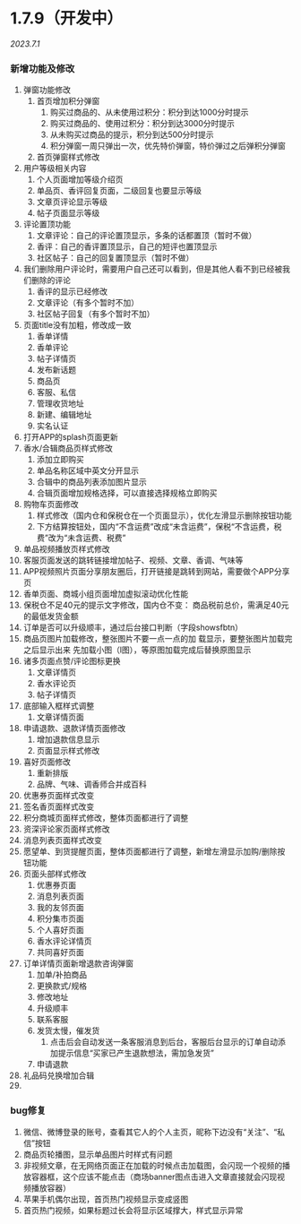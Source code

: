 # 1.7.9（开发中）

*2023.7.1*

### 新增功能及修改

1.  弹窗功能修改
    1.  首页增加积分弹窗
        1.  购买过商品的、从未使用过积分：积分到达1000分时提示
        2.  购买过商品的、使用过积分：积分到达3000分时提示
        3.  从未购买过商品的提示，积分到达500分时提示
        4.  积分弹窗一周只弹出一次，优先特价弹窗，特价弹过之后弹积分弹窗
    2.  首页弹窗样式修改
2.  用户等级相关内容
    1.  个人页面增加等级介绍页
    2.  单品页、香评回复页面，二级回复也要显示等级
    3.  文章页评论显示等级
    4.  帖子页面显示等级
3.  评论置顶功能
    1.  文章评论：自己的评论置顶显示，多条的话都置顶（暂时不做）
    2.  香评：自己的香评置顶显示，自己的短评也置顶显示
    3.  社区帖子：自己的回复置顶显示（暂时不做）
4.  我们删除用户评论时，需要用户自己还可以看到，但是其他人看不到已经被我们删除的评论
    1.  香评的显示已经修改
    2.  文章评论（有多个暂时不加）
    3.  社区帖子回复（有多个暂时不加）
5.  页面title没有加粗，修改成一致
    1.  香单详情
    2.  香单评论
    3.  帖子详情页
    4.  发布新话题
    5.  商品页
    6.  客服、私信
    7.  管理收货地址
    8.  新建、编辑地址
    9.  实名认证
6.  打开APP的splash页面更新
7.  香水/合辑商品页样式修改
    1.  添加立即购买
    2.  单品名称区域中英文分开显示
    3.  合辑中的商品列表添加图片显示
    4.  合辑页面增加规格选择，可以直接选择规格立即购买
8.  购物车页面修改
    1.  样式修改（国内仓和保税仓在一个页面显示），优化左滑显示删除按钮功能
    2.  下方结算按钮处，国内“不含运费”改成“未含运费”，保税“不含运费，税费”改为“未含运费、税费”
9.  单品视频播放页样式修改
10. 客服页面发送的跳转链接增加帖子、视频、文章、香调、气味等
11. APP视频照片页面分享朋友圈后，打开链接是跳转到网站，需要做个APP分享页
12. 香单页面、商城小组页面增加虚拟滚动优化性能
13. 保税仓不足40元的提示文字修改，国内仓不变：
    商品税前总价，需满足40元的最低发货金额
14. 订单是否可以升级顺丰，通过后台接口判断（字段showsfbtn）
15. 商品页图片加载修改，整张图片不要一点一点的加  载显示，要整张图片加载完之后显示出来
    先加载小图（l图），等原图加载完成后替换原图显示
16. 诸多页面点赞/评论图标更换
    1.  &#x20;文章详情页
    2.  &#x20;香水评论页
    3.  &#x20;帖子详情页
17. 底部输入框样式调整
    1.  文章详情页面
18. 申请退款、退款详情页面修改
    1.  增加退款信息显示
    2.  页面显示样式修改
19. 喜好页面修改
    1.  重新排版
    2.  品牌、气味、调香师合并成百科
20. 优惠券页面样式改变
21. 签名香页面样式改变
22. 积分商城页面样式修改，整体页面都进行了调整
23. 资深评论家页面样式修改
24. 消息列表页面样式改变
25. 愿望单、到货提醒页面，整体页面都进行了调整，新增左滑显示加购/删除按钮功能
26. 页面头部样式修改
    1.  优惠券页面
    2.  消息列表页面
    3.  我的友邻页面
    4.  积分集市页面
    5.  个人喜好页面
    6.  香水评论详情页
    7.  共同喜好页面
27. 订单详情页面新增退款咨询弹窗
    1.  加单/补拍商品
    2.  更换款式/规格
    3.  修改地址
    4.  升级顺丰
    5.  联系客服
    6.  发货太慢，催发货
        1.  点击后会自动发送一条客服消息到后台，客服后台显示的订单自动添加提示信息“买家已产生退款想法，需加急发货”
    7.  申请退款
28. 礼品码兑换增加合辑
29.

### bug修复

1.  微信、微博登录的账号，查看其它人的个人主页，昵称下边没有“关注”、“私信”按钮
2.  商品页轮播图，显示单品图片时样式有问题
3.  非视频文章，在无网络页面正在加载的时候点击加载图，会闪现一个视频的播放容器框，这个应该不能点击（商场banner图点击进入文章直接就会闪现视频播放容器）
4.  苹果手机偶尔出现，首页热门视频显示变成竖图
5.  首页热门视频，如果标题过长会将显示区域撑大，样式显示异常
